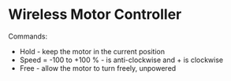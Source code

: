 # Wireless Motor Controller

Commands:

- Hold - keep the motor in the current position
- Speed = -100 to +100 %  - is anti-clockwise and + is clockwise
- Free - allow the motor to turn freely, unpowered
